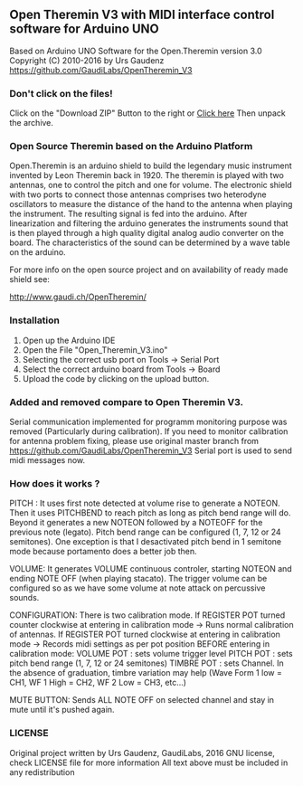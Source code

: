 ## Open Theremin V3 with MIDI interface control software for Arduino UNO 

Based on Arduino UNO Software for the Open.Theremin version 3.0  Copyright (C) 2010-2016 by Urs Gaudenz
https://github.com/GaudiLabs/OpenTheremin_V3

### Don't click on the files!
Click on the "Download ZIP" Button to the right or [Click here](https://github.com/GaudiLabs/OpenTheremin_V3/archive/master.zip) 
Then unpack the archive.

### Open Source Theremin based on the Arduino Platform

Open.Theremin is an arduino shield to build the legendary music instrument invented by Leon Theremin back in 1920. The theremin is played with two antennas, one to control the pitch and one for volume. The electronic shield with two ports to connect those antennas comprises two heterodyne oscillators to measure the distance of the hand to the antenna when playing the instrument. The resulting signal is fed into the arduino. After linearization and filtering the arduino generates the instruments sound that is then played through a high quality digital analog audio converter on the board. The characteristics of the sound can be determined by a wave table on the arduino.

For more info on the open source project and on availability of ready made shield see:

http://www.gaudi.ch/OpenTheremin/

### Installation
1. Open up the Arduino IDE
2. Open the File "Open_Theremin_V3.ino"
3. Selecting the correct usb port on Tools -> Serial Port
4. Select the correct arduino board from Tools -> Board
5. Upload the code by clicking on the upload button.

### Added and removed compare to Open Theremin V3. 
Serial communication implemented for programm monitoring purpose was removed (Particularly during calibration).
If you need to monitor calibration for antenna problem fixing, please use original master branch from 
https://github.com/GaudiLabs/OpenTheremin_V3
Serial port is used to send midi messages now. 

### How does it works ? 
PITCH : 
It uses first note detected at volume rise to generate a NOTEON. 
Then it uses PITCHBEND to reach pitch as long as pitch bend range will do. 
Beyond it generates a new NOTEON  followed by a NOTEOFF for the previous note (legato). 
Pitch bend range can be configured (1, 7, 12 or 24 semitones).
One exception is that I desactivated pitch bend in 1 semitone mode because portamento does a better job then. 

VOLUME: 
It generates VOLUME continuous controler, starting NOTEON and ending NOTE OFF (when playing stacato). 
The trigger volume can be configured so as we have some volume at note attack on percussive sounds. 

CONFIGURATION: 
There is two calibration mode. 
If REGISTER POT turned counter clockwise at entering in calibration mode 
         -> Runs normal calibration of antennas.
If REGISTER POT turned clockwise at entering in calibration mode 
         -> Records midi settings as per pot position BEFORE entering in calibration mode: 
  VOLUME POT : sets volume trigger level
  PITCH POT : sets pitch bend range (1, 7, 12 or 24 semitones)
  TIMBRE POT : sets Channel. In the absence of graduation, timbre variation may help 
               (Wave Form 1 low = CH1, WF 1 High = CH2, WF 2 Low = CH3, etc...)
               
MUTE BUTTON: 
Sends ALL NOTE OFF on selected channel and stay in mute until it's pushed again.  




### LICENSE
Original project written by Urs Gaudenz, GaudiLabs, 2016
GNU license, check LICENSE file for more information
All text above must be included in any redistribution

